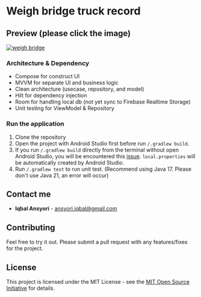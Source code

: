 # Weigh bridge truck record

## Preview (please click the image)
[![weigh bridge](https://img.youtube.com/vi/6yDpRuYxHeE/0.jpg)](https://www.youtube.com/watch?v=6yDpRuYxHeE "Weigh bridge apps")

### Architecture & Dependency
- Compose for construct UI
- MVVM for separate UI and business logic
- Clean architecture (usecase, repository, and model)
- Hilt for dependency injection
- Room for handling local db (not yet sync to Firebase Realtime Storage)
- Unit testing for ViewModel & Repository
  
### Run the application

1) Clone the repository
2) Open the project with Android Studio first before run `/.gradlew build`.
3) If you run `/.gradlew build` directly from the terminal without open Android Studio, you will be encountered this [issue](https://stackoverflow.com/questions/27620262/sdk-location-not-found-define-location-with-sdk-dir-in-the-local-properties-fil). `local.properties` will be automatically created by Android Studio.
4) Run `/.gradlew test` to run unit test. (Recommend using Java 17. Please don't use Java 21, an error will occur)

## Contact me
* **Iqbal Ansyori** - [ansyori.iqbal@gmail.com](mailto:ansyori.iqbal@gmail.com)

## Contributing
Feel free to try it out. Please submit a pull request with any features/fixes for the project.

## License
This project is licensed under the MIT License - see the [MIT Open Source Initiative](https://opensource.org/licenses/MIT) for details.
